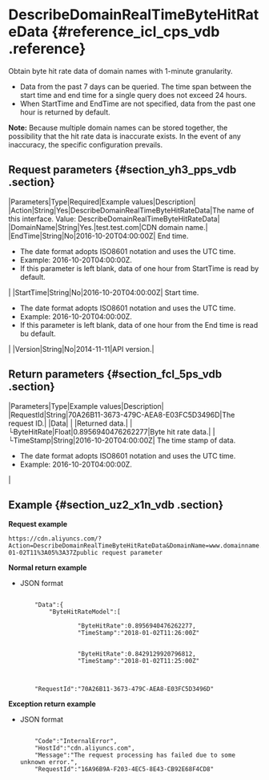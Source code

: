 # DescribeDomainRealTimeByteHitRateData {#reference_icl_cps_vdb .reference}

Obtain byte hit rate data of domain names with 1-minute granularity.

-   Data from the past 7 days can be queried. The time span between the start time and end time for a single query does not exceed 24 hours.
-   When StartTime and EndTime are not specified, data from the past one hour is returned by default.

**Note:** Because multiple domain names can be stored together, the possibility that the hit rate data is inaccurate exists. In the event of any inaccuracy, the specific configuration prevails.

## Request parameters {#section_yh3_pps_vdb .section}

|Parameters|Type|Required|Example values|Description|
|Action|String|Yes|DescribeDomainRealTimeByteHitRateData|The name of this interface. Value: DescribeDomainRealTimeByteHitRateData|
|DomainName|String|Yes.|test.test.com|CDN domain name.|
|EndTime|String|No|2016-10-20T04:00:00Z| End time.

 -   The date format adopts ISO8601 notation and uses the UTC time.
-   Example: 2016-10-20T04:00:00Z.
-   If this parameter is left blank, data of one hour from StartTime is read by default.

 |
|StartTime|String|No|2016-10-20T04:00:00Z| Start time.

 -   The date format adopts ISO8601 notation and uses the UTC time.
-   Example: 2016-10-20T04:00:00Z.
-   If this parameter is left blank, data of one hour from the End time is read bu default.

 |
|Version|String|No|2014-11-11|API version.|

## Return parameters {#section_fcl_5ps_vdb .section}

|Parameters|Type|Example values|Description|
|RequestId|String|70A26B11-3673-479C-AEA8-E03FC5D3496D|The request ID.|
|Data| | |Returned data.|
|  └ByteHitRate|Float|0.8956940476262277|Byte hit rate data.|
|  └TimeStamp|String|2016-10-20T04:00:00Z| The time stamp of data.

 -   The date format adopts ISO8601 notation and uses the UTC time.
-   Example: 2016-10-20T04:00:00Z.

 |

## Example {#section_uz2_x1n_vdb .section}

**Request example**

```
https://cdn.aliyuncs.com/?Action=DescribeDomainRealTimeByteHitRateData&DomainName=www.domainname.com&EndTime=2018-01-02T11%3A05%3A37Zpublic request parameter
```

**Normal return example**

-   JSON format

    ```
    
        "Data":{
            "ByteHitRateModel":[
                
                    "ByteHitRate":0.8956940476262277,
                    "TimeStamp":"2018-01-02T11:26:00Z"
                
                
                    "ByteHitRate":0.8429129920796812,
                    "TimeStamp":"2018-01-02T11:25:00Z"
                
            
        
        "RequestId":"70A26B11-3673-479C-AEA8-E03FC5D3496D"
    
    ```


**Exception return example**

-   JSON format

    ```
    
        "Code":"InternalError",
        "HostId":"cdn.aliyuncs.com",
        "Message":"The request processing has failed due to some unknown error.",
        "RequestId":"16A96B9A-F203-4EC5-8E43-CB92E68F4CD8"
    
    ```



